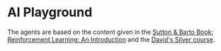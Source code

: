# AI Playground

The agents are based on the content given in the [Sutton & Barto Book: Reinforcement Learning: An Introduction](http://incompleteideas.net/book/the-book.html) and the [David's Silver course](https://www.youtube.com/playlist?list=PLqYmG7hTraZBiG_XpjnPrSNw-1XQaM_gB).
